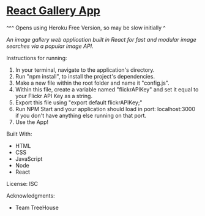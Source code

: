 # [React Gallery App](https://jackson-hagin-portfolio.herokuapp.com/projects/5)

^^^ Opens using Heroku Free Version, so may be slow initially ^

*An image gallery web application built in React for fast and modular image searches via a popular image API.*

Instructions for running:
1. In your terminal, navigate to the application's directory.
2. Run "npm install", to install the project's dependencies.
3. Make a new file within the root folder and name it "config.js".
4. Within this file, create a variable named "flickrAPIKey" and set it equal to your Flickr API Key as a string.
5. Export this file using "export default flickrAPIKey;"
6. Run NPM Start and your application should load in port: localhost:3000 if you don't have anything else running on that port.
7. Use the App!

Built With:
- HTML
- CSS
- JavaScript
- Node
- React

License:
ISC

Acknowledgments:
- Team TreeHouse
